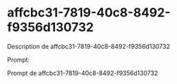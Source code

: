 # affcbc31-7819-40c8-8492-f9356d130732

Description de affcbc31-7819-40c8-8492-f9356d130732

Prompt:

Prompt de affcbc31-7819-40c8-8492-f9356d130732